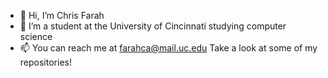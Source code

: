 - 👋 Hi, I’m Chris Farah
- 👀 I’m a student at the University of Cincinnati studying computer science 
- 📫 You can reach me at farahca@mail.uc.edu
Take a look at some of my repositories!



<!---
farahcaa/farahcaa is a ✨ special ✨ repository because its `README.md` (this file) appears on your GitHub profile.
You can click the Preview link to take a look at your changes.
--->

